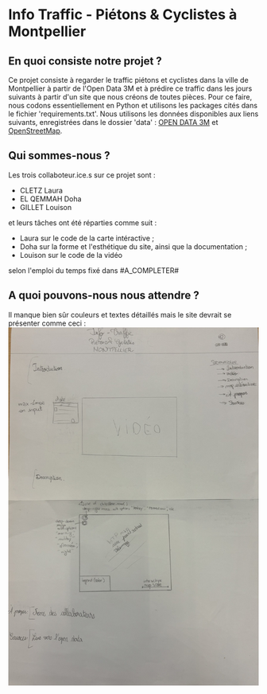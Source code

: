 # Info Traffic - Piétons & Cyclistes à Montpellier

## En quoi consiste notre projet ?

Ce projet consiste à regarder le traffic piétons et cyclistes dans la ville de Montpellier à partir de l'Open Data 3M et à prédire ce traffic dans les jours suivants à partir d'un site que nous créons de toutes pièces.
Pour ce faire, nous codons essentiellement en Python et utilisons les packages cités dans le fichier 'requirements.txt'.
Nous utilisons les données disponibles aux liens suivants, enregistrées dans le dossier 'data' :
[OPEN DATA 3M](https://data.montpellier3m.fr/dataset/comptages-velo-et-pieton-issus-des-compteurs-de-velo) et [OpenStreetMap](https://www.openstreetmap.org/#map=6/46.45/2.21).

## Qui sommes-nous ?

Les trois collaboteur.ice.s sur ce projet sont :
- CLETZ Laura  
- EL QEMMAH Doha 
- GILLET Louison

et leurs tâches ont été réparties comme suit :
- Laura sur le code de la carte intéractive ; 
- Doha sur la forme et l'esthétique du site, ainsi que la documentation ;
- Louison sur le code de la vidéo

selon l'emploi du temps fixé dans #A_COMPLETER#

## A quoi pouvons-nous nous attendre ?

Il manque bien sûr couleurs et textes détaillés mais le site devrait se présenter comme ceci :
![Alt Text](https://github.com/elqemmahdoha/TEAM_PROJECT/blob/main/images/Photo_info_traffic_site.jpg)